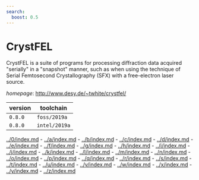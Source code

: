 ```yaml
---
search:
  boost: 0.5
---
```

# CrystFEL

CrystFEL is a suite of programs for processing diffraction data acquired "serially" in a "snapshot" manner, such as when using the technique of Serial Femtosecond Crystallography (SFX) with a free-electron laser source.

*homepage*: <http://www.desy.de/~twhite/crystfel/>

version | toolchain
--------|----------
``0.8.0`` | ``foss/2019a``
``0.8.0`` | ``intel/2019a``

[../0/index.md](0) - [../a/index.md](a) - [../b/index.md](b) - [../c/index.md](c) - [../d/index.md](d) - [../e/index.md](e) - [../f/index.md](f) - [../g/index.md](g) - [../h/index.md](h) - [../i/index.md](i) - [../j/index.md](j) - [../k/index.md](k) - [../l/index.md](l) - [../m/index.md](m) - [../n/index.md](n) - [../o/index.md](o) - [../p/index.md](p) - [../q/index.md](q) - [../r/index.md](r) - [../s/index.md](s) - [../t/index.md](t) - [../u/index.md](u) - [../v/index.md](v) - [../w/index.md](w) - [../x/index.md](x) - [../y/index.md](y) - [../z/index.md](z)

